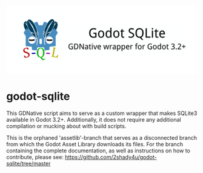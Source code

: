![Godot SQLite banner](https://raw.githubusercontent.com/2shady4u/godot-sqlite/master/icon/godot-sqlite-banner-v2.png "Godot SQLite Banner")

# godot-sqlite

This GDNative script aims to serve as a custom wrapper that makes SQLite3 available in Godot 3.2+. Additionally, it 
does not require any additional compilation or mucking about with build scripts.

This is the orphaned 'assetlib'-branch that serves as a disconnected branch from which the Godot Asset Library downloads
its files. For the branch containing the complete documentation, as well as instructions on how to contribute, please see:
https://github.com/2shady4u/godot-sqlite/tree/master
